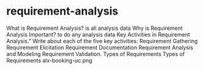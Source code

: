 # requirement-analysis
 What is Requirement Analysis? 
   is all analysis data
Why is Requirement Analysis Important? 
   to do any analysis data 
Key Activities in Requirement Analysis.”
Write about each of the five key activities:
Requirement Gathering
Requirement Elicitation
Requirement Documentation
Requirement Analysis and Modeling
Requirement Validation.
Types of Requirements
Types of Requirements
alx-booking-uc.png
